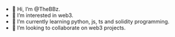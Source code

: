 - 👋 Hi, I’m @TheBBz.
- 👀 I’m interested in web3.
- 🌱 I’m currently learning python, js, ts and solidity programming.
- 💞️ I’m looking to collaborate on web3 projects.
<!---
TheBBz/TheBBz is a ✨ special ✨ repository because its `README.md` (this file) appears on your GitHub profile.
You can click the Preview link to take a look at your changes.
--->
